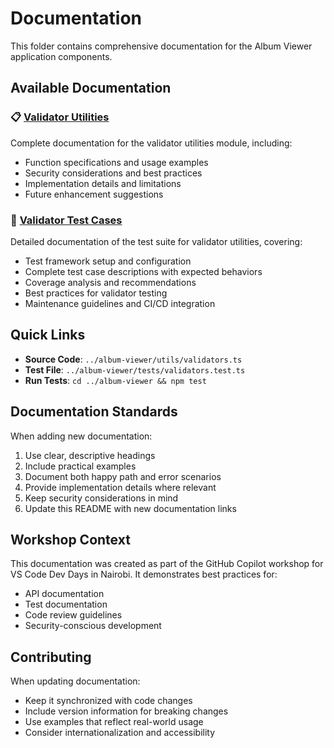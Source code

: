 # Documentation

This folder contains comprehensive documentation for the Album Viewer application components.

## Available Documentation

### 📋 [Validator Utilities](./validator-utilities.md)
Complete documentation for the validator utilities module, including:
- Function specifications and usage examples
- Security considerations and best practices
- Implementation details and limitations
- Future enhancement suggestions

### 🧪 [Validator Test Cases](./validator-test-cases.md)
Detailed documentation of the test suite for validator utilities, covering:
- Test framework setup and configuration
- Complete test case descriptions with expected behaviors
- Coverage analysis and recommendations
- Best practices for validator testing
- Maintenance guidelines and CI/CD integration

## Quick Links

- **Source Code**: `../album-viewer/utils/validators.ts`
- **Test File**: `../album-viewer/tests/validators.test.ts`
- **Run Tests**: `cd ../album-viewer && npm test`

## Documentation Standards

When adding new documentation:
1. Use clear, descriptive headings
2. Include practical examples
3. Document both happy path and error scenarios
4. Provide implementation details where relevant
5. Keep security considerations in mind
6. Update this README with new documentation links

## Workshop Context

This documentation was created as part of the GitHub Copilot workshop for VS Code Dev Days in Nairobi. It demonstrates best practices for:
- API documentation
- Test documentation
- Code review guidelines
- Security-conscious development

## Contributing

When updating documentation:
- Keep it synchronized with code changes
- Include version information for breaking changes
- Use examples that reflect real-world usage
- Consider internationalization and accessibility
